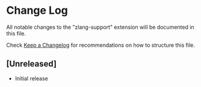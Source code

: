 # Change Log

All notable changes to the "zlang-support" extension will be documented in this file.

Check [Keep a Changelog](http://keepachangelog.com/) for recommendations on how to structure this file.

## [Unreleased]

- Initial release